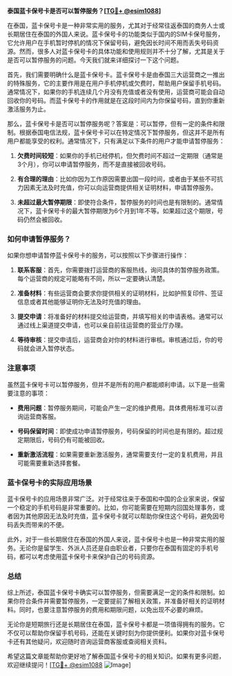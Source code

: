 **泰国蓝卡保号卡是否可以暂停服务？[[TG💪+ @esim1088](https://t.me/s/esim1088)]**

在泰国，蓝卡保号卡是一种非常实用的服务，尤其对于经常往返泰国的商务人士或长期居住在泰国的外国人来说。蓝卡保号卡的功能类似于国内的SIM卡保号服务，它允许用户在手机暂时停机的情况下保留号码，避免因长时间不用而丢失号码资源。然而，很多人对蓝卡保号卡的具体功能和使用规则并不十分了解，尤其是关于是否可以暂停服务的问题。今天我们就来详细探讨一下这个问题。

首先，我们需要明确什么是蓝卡保号卡。蓝卡保号卡是由泰国三大运营商之一推出的特殊服务，它的主要作用是在用户手机停机或欠费时，帮助用户保留手机号码。通常情况下，如果你的手机连续几个月没有充值或者没有使用，运营商可能会自动回收你的号码。而蓝卡保号卡的作用就是在这段时间内为你保留号码，直到你重新激活服务为止。

那么，蓝卡保号卡是否可以暂停服务呢？答案是：可以暂停，但有一定的条件和限制。根据泰国电信法规，蓝卡保号卡可以在特定情况下暂停服务，但这并不是所有用户都能享受的权利。通常情况下，只有满足以下条件的用户才能申请暂停服务：

1. **欠费时间较短**：如果你的手机已经停机，但欠费时间不超过一定期限（通常是3个月），你可以申请暂停服务，而不是直接被回收号码。
   
2. **有合理的理由**：比如你因为工作原因需要出国一段时间，或者由于某些不可抗力因素无法及时充值，你可以向运营商提供相关证明材料，申请暂停服务。

3. **未超过最大暂停期限**：即使符合条件，暂停服务的时间也是有限制的。通常情况下，蓝卡保号卡的最大暂停期限为6个月到1年不等。如果超过这个期限，号码仍然会被回收。

### 如何申请暂停服务？

如果你想申请暂停蓝卡保号卡的服务，可以按照以下步骤进行操作：

1. **联系客服**：首先，你需要拨打运营商的客服热线，询问具体的暂停服务政策。每个运营商的规定可能略有不同，所以一定要确认清楚。

2. **准备材料**：有些运营商会要求你提供相关的证明材料，比如护照复印件、签证信息或者其他能够证明你无法及时充值的理由。

3. **提交申请**：将准备好的材料提交给运营商，并填写相关的申请表格。通常可以通过线上渠道提交申请，也可以亲自前往运营商的营业厅办理。

4. **等待审核**：提交申请后，运营商会对你的材料进行审核。审核通过后，你的号码就会进入暂停状态。

### 注意事项

虽然蓝卡保号卡可以暂停服务，但并不是所有的用户都能顺利申请。以下是一些需要注意的事项：

- **费用问题**：暂停服务期间，可能会产生一定的维护费用。具体费用标准可以咨询运营商客服。
  
- **号码保留时间**：即使成功申请暂停服务，号码保留的时间也是有限的。超过规定期限后，号码仍有可能被回收。

- **重新激活流程**：如果需要重新激活服务，通常需要支付一定的复机费用，并且可能需要重新选择套餐。

### 蓝卡保号卡的实际应用场景

蓝卡保号卡的应用场景非常广泛。对于经常往来于泰国和中国的企业家来说，保留一个稳定的手机号码是非常重要的。比如，你可能需要在短期内回国处理事务，或者因为其他原因无法及时充值，蓝卡保号卡就可以帮助你保住这个号码，避免因号码丢失而带来的不便。

此外，对于一些长期居住在泰国的外国人来说，蓝卡保号卡也是一种非常实用的服务。无论你是留学生、外派人员还是自由职业者，只要你在泰国有固定的手机号码，都可以考虑使用蓝卡保号卡来保护自己的号码资源。

### 总结

综上所述，泰国蓝卡保号卡确实可以暂停服务，但需要满足一定的条件和限制。如果你符合条件并需要暂停服务，一定要提前了解相关政策，并准备好相关的证明材料。同时，也要注意暂停服务的费用和期限问题，以免出现不必要的麻烦。

无论你是短期旅行还是长期居住在泰国，蓝卡保号卡都是一项值得拥有的服务。它不仅可以帮助你保留手机号码，还能在关键时刻为你提供便利。如果你对蓝卡保号卡还有其他疑问，欢迎随时咨询运营商客服或查阅相关资料。

希望这篇文章能帮助你更好地了解泰国蓝卡保号卡的相关知识。如果有更多问题，欢迎继续提问！[[TG💪+ @esim1088](https://t.me/s/esim1088) ![Image](https://i.postimg.cc/4NQfJmqS/Snipaste-2025-05-13-00-14-12.png)]